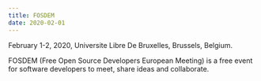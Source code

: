 ```yaml
---
title: FOSDEM
date: 2020-02-01
---
```

February 1-2, 2020, Universite Libre De Bruxelles, Brussels, Belgium.

FOSDEM (Free Open Source Developers European Meeting) is a free event for software developers to meet, share ideas and collaborate.
